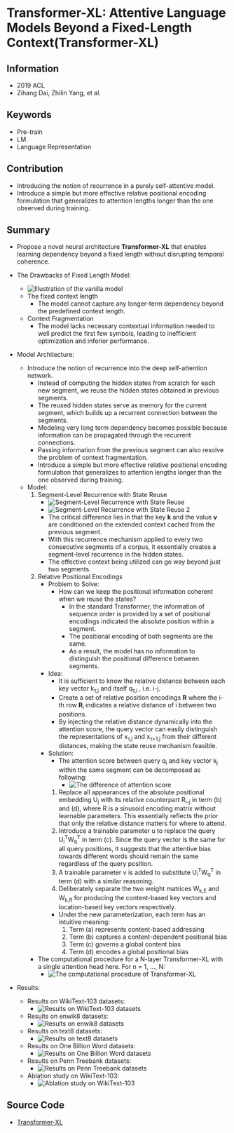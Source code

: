 # Transformer-XL: Attentive Language Models Beyond a Fixed-Length Context(Transformer-XL)
## Information
- 2019 ACL
- Zihang Dai, Zhilin Yang, et al.

## Keywords
- Pre-train
- LM
- Language Representation


## Contribution
- Introducing the notion of recurrence in a purely self-attentive model.
- Introduce a simple but more effective relative positional encoding formulation that generalizes to attention lengths longer than the one observed during training.

## Summary
- Propose a novel neural architecture **Transformer-XL** that enables learning dependency beyond a fixed length without disrupting temporal coherence.

- The Drawbacks of Fixed Length Model:
	- ![Illustration of the vanilla model](pic/Transformer-XL_-_Attentive_Language_Models_Beyond_a_Fixed-Length_Context_fig3.PNG)
	- The fixed context length
		- The model cannot capture any longer-term dependency beyond the predefined context length.
	- Context Fragmentation
		- The model lacks necessary contextual information needed to well predict the first few symbols, leading to inefficient optimization and inferior performance.

- Model Architecture:
	- Introduce the notion of recurrence into the deep self-attention network.
		- Instead of computing the hidden states from scratch for each new segment, we reuse the hidden states obtained in previous segments.
		- The reused hidden states serve as memory for the current segment, which builds up a recurrent connection between the segments.
		- Modeling very long term dependency becomes possible because information can be propagated through the recurrent connections.
		- Passing information from the previous segment can also resolve the problem of context fragmentation.
		- Introduce a simple but more effective relative positional encoding formulation that generalizes to attention lengths longer than the one observed during training.
	- Model:
		1. Segment-Level Recurrence with State Reuse
			- ![Segment-Level Recurrence with State Reuse](pic/Transformer-XL_-_Attentive_Language_Models_Beyond_a_Fixed-Length_Context_fig1.PNG)
			- ![Segment-Level Recurrence with State Reuse 2](pic/Transformer-XL_-_Attentive_Language_Models_Beyond_a_Fixed-Length_Context_fig2.PNG)
			- The critical difference lies in that the key **k** and the value **v** are conditioned on the extended context cached from the previous segment.
			- With this recurrence mechanism applied to every two consecutive segments of a corpus, it essentially creates a segment-level recurrence in the hidden states.
			- The effective context being utilized can go way beyond just two segments.
		2. Relative Positional Encodings
			- Problem to Solve:
				- How can we keep the positional information coherent when we reuse the states?
					- In the standard Transformer, the information of sequence order is provided by a set of positional encodings indicated the absolute position within a segment.
					- The positional encoding of both segments are the same.
					- As a result, the model has no information to distinguish the positional difference between segments.
			- Idea:
				- It is sufficient to know the relative distance between each key vector k<sub>τ,j</sub> and itself q<sub>τ,i</sub> , i.e. i-j.
				- Create a set of relative position encodings **R** where the i-th row **R**<sub>i</sub> indicates a relative distance of i between two positions.
				- By injecting the relative distance dynamically into the attention score, the query vector can easily distinguish the representations of x<sub>τ,j</sub> and x<sub>τ+1,j</sub> from their different distances, making the state reuse mechanism feasible.
			- Solution:
				- The attention score between query q<sub>i</sub> and key vector k<sub>j</sub> within the same segment can be decomposed as following:
					- ![The difference of attention score](pic/Transformer-XL_-_Attentive_Language_Models_Beyond_a_Fixed-Length_Context_fig4.PNG)
				1. Replace all appearances of the absolute positional embedding U<sub>j</sub> with its relative counterpart R<sub>i-j</sub> in term (b) and (d), where R is a sinusoid encoding matrix without learnable parameters. This essentially reflects the prior that only the relative distance matters for where to attend.
				2. Introduce a trainable parameter u to replace the query U<sub>i</sub><sup>T</sup>W<sub>q</sub><sup>T</sup> in term (c). Since the query vector is the same for all query positions, it suggests that the attentive bias towards different words should remain the same regardless of the query position.
				3. A trainable parameter v is added to substitute U<sub>i</sub><sup>T</sup>W<sub>q</sub><sup>T</sup> in term (d) with a similar reasoning.
				4. Deliberately separate the two weight matrices W<sub>k,E</sub> and W<sub>k,R</sub> for producing the content-based key vectors and location-based key vectors respectively.
				- Under the new parameterization, each term has an intuitive meaning:
					1. Term (a) represents content-based addressing
					2. Term (b) captures a content-dependent positional bias
					3. Term (c) governs a global content bias
					4. Term (d) encodes a global positional bias
		- The computational procedure for a N-layer Transformer-XL with a single attention head here. For n = 1, ..., N:
			- ![The computational procedure of Transformer-XL](pic/Transformer-XL_-_Attentive_Language_Models_Beyond_a_Fixed-Length_Context_fig5.PNG)

- Results:
	- Results on WikiText-103 datasets:
		- ![Results on WikiText-103 datasets](pic/Transformer-XL_-_Attentive_Language_Models_Beyond_a_Fixed-Length_Context_fig6.PNG)
	- Results on enwik8 datasets:
		- ![Results on enwik8 datasets](pic/Transformer-XL_-_Attentive_Language_Models_Beyond_a_Fixed-Length_Context_fig7.PNG)
	- Results on text8 datasets:
		- ![Results on text8 datasets](pic/Transformer-XL_-_Attentive_Language_Models_Beyond_a_Fixed-Length_Context_fig8.PNG)
	- Results on One Billion Word datasets:
		- ![Results on One Billion Word datasets](pic/Transformer-XL_-_Attentive_Language_Models_Beyond_a_Fixed-Length_Context_fig9.PNG)
	- Results on Penn Treebank datasets:
		- ![Results on Penn Treebank datasets](pic/Transformer-XL_-_Attentive_Language_Models_Beyond_a_Fixed-Length_Context_fig10.PNG)
	- Ablation study on WikiText-103:
		- ![Ablation study on WikiText-103](pic/Transformer-XL_-_Attentive_Language_Models_Beyond_a_Fixed-Length_Context_fig11.PNG)

## Source Code
- [Transformer-XL](https://github.com/kimiyoung/transformer-xl)
